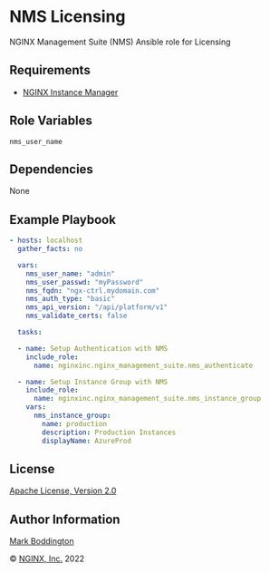 NMS Licensing
=============

NGINX Management Suite (NMS) Ansible role for Licensing


Requirements
------------

* [NGINX Instance Manager](https://www.nginx.com/products/nginx-instance-manager/)

Role Variables
--------------

`nms_user_name`

Dependencies
------------

None

Example Playbook
----------------

```yaml
- hosts: localhost
  gather_facts: no

  vars:
    nms_user_name: "admin"
    nms_user_passwd: "myPassword"
    nms_fqdn: "ngx-ctrl.mydomain.com"
    nms_auth_type: "basic"
    nms_api_version: "/api/platform/v1"
    nms_validate_certs: false

  tasks:

  - name: Setup Authentication with NMS
    include_role: 
      name: nginxinc.nginx_management_suite.nms_authenticate

  - name: Setup Instance Group with NMS
    include_role: 
      name: nginxinc.nginx_management_suite.nms_instance_group
    vars:
      nms_instance_group:
        name: production
        description: Production Instances
        displayName: AzureProd

```

License
-------

[Apache License, Version 2.0](./LICENSE)

Author Information
------------------

[Mark Boddington](https://github.com/TuxInvader)

&copy; [NGINX, Inc.](https://www.nginx.com/) 2022

